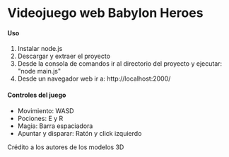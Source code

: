 # Videojuego web Babylon Heroes

#### Uso
1. Instalar node.js
2. Descargar y extraer el proyecto
3. Desde la consola de comandos ir al directorio del proyecto y ejecutar: "node main.js"
4. Desde un navegador web ir a: http://localhost:2000/

#### Controles del juego
- Movimiento: WASD
- Pociones: E y R
- Magia: Barra espaciadora
- Apuntar y disparar: Ratón y click izquierdo

Crédito a los autores de los modelos 3D
